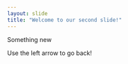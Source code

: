 ```yaml
---
layout: slide
title: "Welcome to our second slide!"
---
```

Something new

Use the left arrow to go back!
